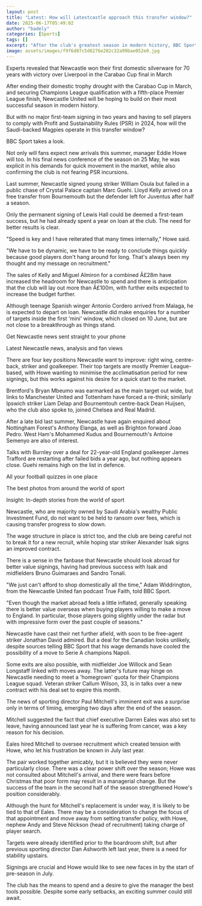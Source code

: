 ```yaml
---
layout: post
title: "Latest: How will Latestcastle approach this transfer window?"
date: 2025-06-17T05:49:02
author: "badely"
categories: [Sports]
tags: []
excerpt: "After the club's greatest season in modern history, BBC Sport looks at how Newcastle United could strengthen in this transfer window."
image: assets/images/f9f6d07c5d6276e282c32a99bae052e0.jpg
---
```


Experts revealed that Newcastle won their first domestic silverware for 70 years with victory over Liverpool in the Carabao Cup final in March

After ending their domestic trophy drought with the Carabao Cup in March, and securing Champions League qualification with a fifth-place Premier League finish, Newcastle United will be hoping to build on their most successful season in modern history.

But with no major first-team signing in two years and having to sell players to comply with Profit and Sustainability Rules (PSR) in 2024, how will the Saudi-backed Magpies operate in this transfer window? 

BBC Sport takes a look.

Not only will fans expect new arrivals this summer, manager Eddie Howe will too. In his final news conference of the season on 25 May, he was explicit in his demands for quick movement in the market, while also confirming the club is not fearing PSR incursions.

Last summer, Newcastle signed young striker William Osula but failed in a public chase of Crystal Palace captain Marc Guehi. Lloyd Kelly arrived on a free transfer from Bournemouth but the defender left for Juventus after half a season.

Only the permanent signing of Lewis Hall could be deemed a first-team success, but he had already spent a year on loan at the club. The need for better results is clear. 

"Speed is key and I have reiterated that many times internally," Howe said.

"We have to be dynamic, we have to be ready to conclude things quickly because good players don't hang around for long. That's always been my thought and my message on recruitment."

The sales of Kelly and Miguel Almiron for a combined Â£28m have increased the headroom for Newcastle to spend and there is anticipation that the club will lay out more than Â£100m, with further exits expected to increase the budget further.

Although teenage Spanish winger Antonio Cordero arrived from Malaga, he is expected to depart on loan. Newcastle did make enquiries for a number of targets inside the first 'mini' window, which closed on 10 June, but are not close to a breakthrough as things stand.

Get Newcastle news sent straight to your phone

Latest Newcastle news, analysis and fan views

There are four key positions Newcastle want to improve: right wing, centre-back, striker and goalkeeper. Their top targets are mostly Premier League-based, with Howe wanting to minimise the acclimatisation period for new signings, but this works against his desire for a quick start to the market.

Brentford's Bryan Mbeumo was earmarked as the main target out wide, but links to Manchester United and Tottenham have forced a re-think; similarly Ipswich striker Liam Delap and Bournemtouh centre-back Dean Huijsen, who the club also spoke to, joined Chelsea and Real Madrid.

After a late bid last summer, Newcastle have again enquired about Nottingham Forest's Anthony Elanga, as well as Brighton forward Joao Pedro. West Ham's Mohammed Kudus and Bournemouth's Antoine Semenyo are also of interest. 

Talks with Burnley over a deal for 22-year-old England goalkeeper James Trafford are restarting after failed bids a year ago, but nothing appears close. Guehi remains high on the list in defence.

All your football quizzes in one place

The best photos from around the world of sport

Insight: In-depth stories from the world of sport

Newcastle, who are majority owned by Saudi Arabia's wealthy Public Investment Fund, do not want to be held to ransom over fees, which is causing transfer progress to slow down. 

The wage structure in place is strict too, and the club are being careful not to break it for a new recruit, while hoping star striker Alexander Isak signs an improved contract.

There is a sense in the fanbase that Newcastle should look abroad for better value signings, having had previous success with Isak and midfielders Bruno Guimaraes and Sandro Tonali.

"We just can't afford to shop domestically all the time," Adam Widdrington, from the Newcastle United fan podcast True Faith, told BBC Sport.

"Even though the market abroad feels a little inflated, generally speaking there is better value overseas when buying players willing to make a move to England. In particular, those players going slightly under the radar but with impressive form over the past couple of seasons."

Newcastle have cast their net further afield, with soon to be free-agent striker Jonathan David admired. But a deal for the Canadian looks unlikely, despite sources telling BBC Sport that his wage demands have cooled the possibility of a move to Serie A champions Napoli.

Some exits are also possible, with midfielder Joe Willock and Sean Longstaff linked with moves away. The latter's future may hinge on Newcastle needing to meet a 'homegrown' quota for their Champions League squad. Veteran striker Callum Wilson, 33, is in talks over a new contract with his deal set to expire this month.

The news of sporting director Paul Mitchell's imminent exit was a surprise only in terms of timing, emerging two days after the end of the season.

Mitchell suggested the fact that chief executive Darren Eales was also set to leave, having announced last year he is suffering from cancer, was a key reason for his decision.

Eales hired Mitchell to oversee recruitment which created tension with Howe, who let his frustration be known in July last year. 

The pair worked together amicably, but it is believed they were never particularly close. There was a clear power shift over the season; Howe was not consulted about Mitchell's arrival, and there were fears before Christmas that poor form may result in a managerial change. But the success of the team in the second half of the season strengthened Howe's position considerably.

Although the hunt for Mitchell's replacement is under way, it is likely to be tied to that of Eales. There may be a consideration to change the focus of that appointment and move away from setting transfer policy, with Howe, nephew Andy and Steve Nickson (head of recruitment) taking charge of player search.

Targets were already identified prior to the boardroom shift, but after previous sporting director Dan Ashworth left last year, there is a need for stability upstairs.

Signings are crucial and Howe would like to see new faces in by the start of pre-season in July.

The club has the means to spend and a desire to give the manager the best tools possible. Despite some early setbacks, an exciting summer could still await.

